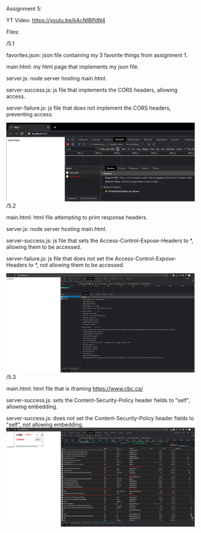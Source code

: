Assignment 5:

YT Video: https://youtu.be/kAcNIBIfdN4

Files:

/5.1

favorites.json:
    json file containing my 3 favorite things from assignment 1.
    
main.html:
    my html page that implements my json file.

server.js:
    node server hosting main.html.
    
server-success.js:
    js file that implements the CORS headers, allowing access.
    
server-failure.js:
    js file that does not implement the CORS headers, preventing access.
    
<img src="screenshots/1.PNG" width="700">
/5.2

main.html:
    html file attempting to print response headers.
    
server.js:
    node server hosting main.html.
    
server-success.js:
    js file that sets the Access-Control-Expose-Headers to *, allowing them to be accessed.
    
server-failure.js:
    js file that does not set the Access-Control-Expose-Headers to *, not allowing them to be accessed.
    
<img src="screenshots/2.png" width="700">
/5.3

main.html:
    html file that is iframing https://www.cbc.ca/
    
server-success.js:
    sets the Content-Security-Policy header fields to "self", allowing embedding.
    
server-success.js:
    does not set the Content-Security-Policy header fields to "self", not allowing embedding.
<img src="screenshots/3.png" width="700">